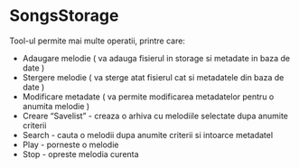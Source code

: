 # SongsStorage


Tool-ul permite mai multe operatii, printre care:
- Adaugare melodie ( va adauga fisierul in storage si metadate in baza de date )
- Stergere melodie ( va sterge atat fisierul cat si metadatele din baza de date )
- Modificare metadate ( va permite modificarea metadatelor pentru o anumita melodie )
- Creare “Savelist” - creaza o arhiva cu melodiile selectate dupa anumite criterii
- Search - cauta o melodii dupa anumite criterii si intoarce metadatel
- Play - porneste o melodie
- Stop - opreste melodia curenta